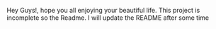 Hey Guys!, hope you all enjoying your beautiful life. This project is incomplete so the Readme. I will update the README after some time
